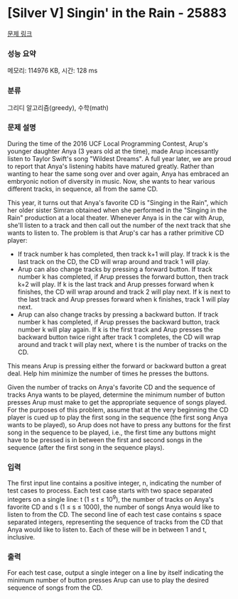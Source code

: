 # [Silver V] Singin' in the Rain - 25883 

[문제 링크](https://www.acmicpc.net/problem/25883) 

### 성능 요약

메모리: 114976 KB, 시간: 128 ms

### 분류

그리디 알고리즘(greedy), 수학(math)

### 문제 설명

<p>During the time of the 2016 UCF Local Programming Contest, Arup's younger daughter Anya (3 years old at the time), made Arup incessantly listen to Taylor Swift's song "Wildest Dreams". A full year later, we are proud to report that Anya's listening habits have matured greatly. Rather than wanting to hear the same song over and over again, Anya has embraced an embryonic notion of diversity in music. Now, she wants to hear various different tracks, in sequence, all from the same CD.</p>

<p>This year, it turns out that Anya's favorite CD is "Singing in the Rain", which her older sister Simran obtained when she performed in the "Singing in the Rain" production at a local theater. Whenever Anya is in the car with Arup, she'll listen to a track and then call out the number of the next track that she wants to listen to. The problem is that Arup's car has a rather primitive CD player:</p>

<ul>
	<li>If track number k has completed, then track k+1 will play. If track k is the last track on the CD, the CD will wrap around and track 1 will play.</li>
	<li>Arup can also change tracks by pressing a forward button. If track number k has completed, if Arup presses the forward button, then track k+2 will play. If k is the last track and Arup presses forward when k finishes, the CD will wrap around and track 2 will play next. If k is next to the last track and Arup presses forward when k finishes, track 1 will play next.</li>
	<li>Arup can also change tracks by pressing a backward button. If track number k has completed, if Arup presses the backward button, track number k will play again. If k is the first track and Arup presses the backward button twice right after track 1 completes, the CD will wrap around and track t will play next, where t is the number of tracks on the CD.</li>
</ul>

<p>This means Arup is pressing either the forward or backward button a great deal. Help him minimize the number of times he presses the buttons.</p>

<p>Given the number of tracks on Anya's favorite CD and the sequence of tracks Anya wants to be played, determine the minimum number of button presses Arup must make to get the appropriate sequence of songs played. For the purposes of this problem, assume that at the very beginning the CD player is cued up to play the first song in the sequence (the first song Anya wants to be played), so Arup does not have to press any buttons for the first song in the sequence to be played, i.e., the first time any buttons might have to be pressed is in between the first and second songs in the sequence (after the first song in the sequence plays).</p>

### 입력 

 <p>The first input line contains a positive integer, n, indicating the number of test cases to process. Each test case starts with two space separated integers on a single line: t (1 ≤ t ≤ 10<sup>9</sup>), the number of tracks on Anya's favorite CD and s (1 ≤ s ≤ 1000), the number of songs Anya would like to listen to from the CD. The second line of each test case contains s space separated integers, representing the sequence of tracks from the CD that Anya would like to listen to. Each of these will be in between 1 and t, inclusive.</p>

### 출력 

 <p>For each test case, output a single integer on a line by itself indicating the minimum number of button presses Arup can use to play the desired sequence of songs from the CD.</p>

